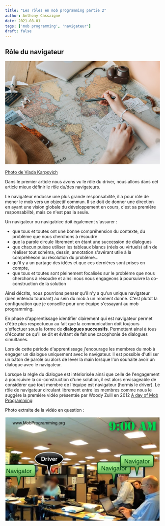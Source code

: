 ```yaml
---
title: "Les rôles en mob programming partie 2"
author: Anthony Cassaigne
date: 2021-08-01
tags: ['mob programming', 'navigateur']
draft: false
---
```


## Rôle du navigateur


![Map Navigateur](pexels-vlada-karpovich-7368308.jpg)

[Photo de Vlada Karpovich](https://www.pexels.com/fr-fr/photo/mains-stylo-voyager-voyageur-7368308/)


Dans le premier article nous avons vu le rôle du driver, nous allons
dans cet article mieux définir le rôle du/des navigateurs.

Le navigateur endosse une plus grande responsabilité, il a pour rôle de mener
le mob vers un objectif commun. Il se doit de donner une direction en ayant
une vision globale du développement en cours, c'est sa première
responsabilité, mais ce n'est pas la seule.

Un navigateur ou navigatrice doit également s'assurer : 

- que tous et toutes ont une bonne compréhension du contexte, du problème que nous cherchons à résoudre
- que la parole circule librement en étant une succession de dialogues
- que chacun puisse utiliser les tableaux blancs (réels ou virtuels) afin de réaliser tout schéma, dessin, annotation s'avérant utile à la compréheson ou résolution du problème...
- qu'il y a un partage des idées et que ces dernières sont prises en compte,
- que tous et toutes sont pleinement focalisés sur le problème que nous cherchons à résoudre et ainsi nous nous engageons à poursuivre la co-construction de la solution

Ainsi décrits, nous pourrions penser qu'il n'y a qu'un unique navigateur (bien
entendu tournant) au sein du mob à un moment donné. C'est plutôt la
configuration que je conseille pour une équipe s'essayant au mob programming.

En phase d'apprentissage identifier clairement qui est navigateur
permet d'être plus respectueux au fait que la communication doit
toujours s'effectuer sous la forme de **dialogues successifs**.
Permettant ainsi à tous d'écouter ce qu'il se dit et évitant de fait
une cacophonie de dialogues simultanés.

Lors de cette période d'apprentissage j'encourage les membres du
mob à engager un dialogue uniquement avec le navigateur. Il est
possible d'utiliser un bâton de parole ou alors de lever la main
lorsque l'on souhaite avoir un dialogue avec le navigateur.

Lorsque la règle du dialogue est intériorisée ainsi que celle de l'engagement
à poursuivre la co-construction d'une solution, il est alors envisageable de
considérer que tout membre de l'équipe est navigateur (hormis le driver). Le
rôle de navigateur circulant librement entre les membres comme nous le suggère
la première vidéo présentée par Woody Zuill en 2012 [A day of Mob Programming](https://www.youtube.com/watch?v=p_pvslS4gEI)

Photo extraite de la vidéo en question :

![Tous navigateur](mob_one_driver_all_navigators.png)


